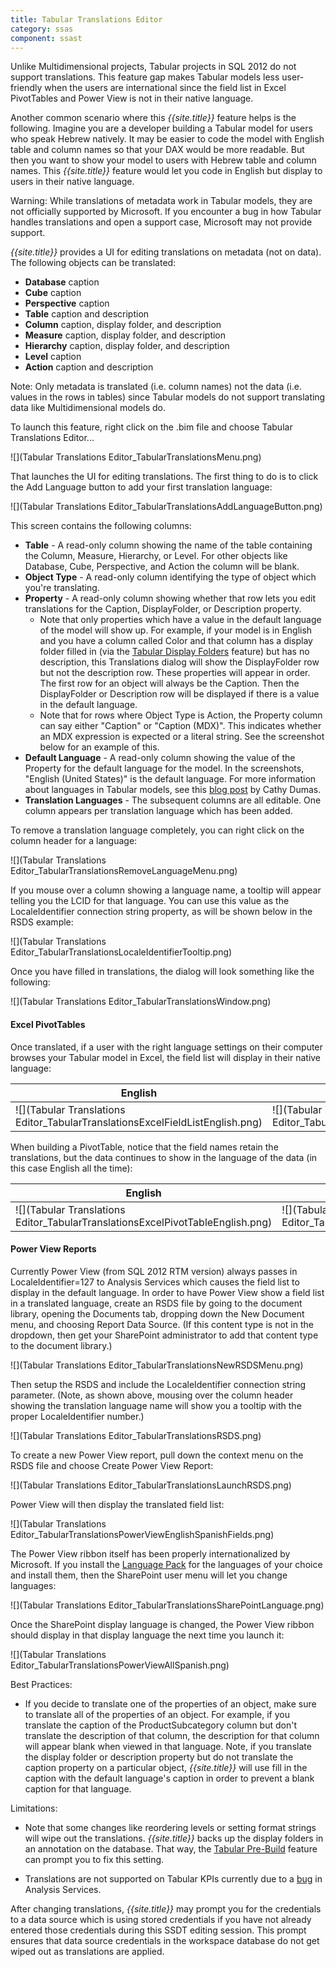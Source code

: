 ```yaml
---
title: Tabular Translations Editor
category: ssas
component: ssast
---
```


Unlike Multidimensional projects, Tabular projects in SQL 2012 do not support translations. This feature gap makes Tabular models less user-friendly when the users are international since the field list in Excel PivotTables and Power View is not in their native language.

Another common scenario where this *{{site.title}}* feature helps is the following. Imagine you are a developer building a Tabular model for users who speak Hebrew natively. It may be easier to code the model with English table and column names so that your DAX would be more readable. But then you want to show your model to users with Hebrew table and column names. This *{{site.title}}* feature would let you code in English but display to users in their native language.

Warning: While translations of metadata work in Tabular models, they are not officially supported by Microsoft. If you encounter a bug in how Tabular handles translations and open a support case, Microsoft may not provide support.

*{{site.title}}* provides a UI for editing translations on metadata (not on data). The following objects can be translated:

* **Database** caption
* **Cube** caption
* **Perspective** caption
* **Table** caption and description
* **Column** caption, display folder, and description
* **Measure** caption, display folder, and description
* **Hierarchy** caption, display folder, and description
* **Level** caption
* **Action** caption and description

Note: Only metadata is translated (i.e. column names) not the data (i.e. values in the rows in tables) since Tabular models do not support translating data like Multidimensional models do.

To launch this feature, right click on the .bim file and choose Tabular Translations Editor...

![](Tabular Translations Editor_TabularTranslationsMenu.png)

That launches the UI for editing translations. The first thing to do is to click the Add Language button to add your first translation language:

![](Tabular Translations Editor_TabularTranslationsAddLanguageButton.png)

This screen contains the following columns:

* **Table** - A read-only column showing the name of the table containing the Column, Measure, Hierarchy, or Level. For other objects like Database, Cube, Perspective, and Action the column will be blank.
* **Object Type** - A read-only column identifying the type of object which you're translating.
* **Property** - A read-only column showing whether that row lets you edit translations for the Caption, DisplayFolder, or Description property.
	* Note that only properties which have a value in the default language of the model will show up. For example, if your model is in English and you have a column called Color and that column has a display folder filled in (via the [Tabular Display Folders](../TabularDisplayFolders) feature) but has no description, this Translations dialog will show the DisplayFolder row but not the description row. These properties will appear in order. The first row for an object will always be the Caption. Then the DisplayFolder or Description row will be displayed if there is a value in the default language.
	* Note that for rows where Object Type is Action, the Property column can say either "Caption" or "Caption (MDX)". This indicates whether an MDX expression is expected or a literal string. See the screenshot below for an example of this.
* **Default Language** - A read-only column showing the value of the Property for the default language for the model. In the screenshots, "English (United States)" is the default language. For more information about languages in Tabular models, see this [blog post](http://blogs.msdn.com/b/cathyk/archive/2011/10/21/collation-and-language-settings-in-tabular-models.aspx) by Cathy Dumas.
* **Translation Languages** - The subsequent columns are all editable. One column appears per translation language which has been added.

To remove a translation language completely, you can right click on the column header for a language:

![](Tabular Translations Editor_TabularTranslationsRemoveLanguageMenu.png)

If you mouse over a column showing a language name, a tooltip will appear telling you the LCID for that language. You can use this value as the LocaleIdentifier connection string property, as will be shown below in the RSDS example:

![](Tabular Translations Editor_TabularTranslationsLocaleIdentifierTooltip.png)

Once you have filled in translations, the dialog will look something like the following:

![](Tabular Translations Editor_TabularTranslationsWindow.png)


#### Excel PivotTables

Once translated, if a user with the right language settings on their computer browses your Tabular model in Excel, the field list will display in their native language:

| English | Spanish |
| ------- | ------- |
| ![](Tabular Translations Editor_TabularTranslationsExcelFieldListEnglish.png) | ![](Tabular Translations Editor_TabularTranslationsExcelFieldListSpanish.png) |

When building a PivotTable, notice that the field names retain the translations, but the data continues to show in the language of the data (in this case English all the time):

| English | Spanish |
| ------- | ------- |
| ![](Tabular Translations Editor_TabularTranslationsExcelPivotTableEnglish.png) | ![](Tabular Translations Editor_TabularTranslationsExcelPivotTableSpanish.png) |


#### Power View Reports

Currently Power View (from SQL 2012 RTM version) always passes in LocaleIdentifier=127 to Analysis Services which causes the field list to display in the default language. In order to have Power View show a field list in a translated language, create an RSDS file by going to the document library, opening the Documents tab, dropping down the New Document menu, and choosing Report Data Source. (If this content type is not in the dropdown, then get your SharePoint administrator to add that content type to the document library.)

![](Tabular Translations Editor_TabularTranslationsNewRSDSMenu.png)

Then setup the RSDS and include the LocaleIdentifier connection string parameter. (Note, as shown above, mousing over the column header showing the translation language name will show you a tooltip with the proper LocaleIdentifier number.)

![](Tabular Translations Editor_TabularTranslationsRSDS.png)

To create a new Power View report, pull down the context menu on the RSDS file and choose Create Power View Report:

![](Tabular Translations Editor_TabularTranslationsLaunchRSDS.png)

Power View will then display the translated field list:

![](Tabular Translations Editor_TabularTranslationsPowerViewEnglishSpanishFields.png)

The Power View ribbon itself has been properly internationalized by Microsoft. If you install the [Language Pack](http://technet.microsoft.com/en-us/library/cc262108.aspx) for the languages of your choice and install them, then the SharePoint user menu will let you change languages:

![](Tabular Translations Editor_TabularTranslationsSharePointLanguage.png)

Once the SharePoint display language is changed, the Power View ribbon should display in that display language the next time you launch it:

![](Tabular Translations Editor_TabularTranslationsPowerViewAllSpanish.png)



Best Practices:

* If you decide to translate one of the properties of an object, make sure to translate all of the properties of an object. For example, if you translate the caption of the ProductSubcategory column but don't translate the description of that column, the description for that column will appear blank when viewed in that language. Note, if you translate the display folder or description property but do not translate the caption property on a particular object, *{{site.title}}* will use fill in the caption with the default language's caption in order to prevent a blank caption for that language.


Limitations:

* Note that some changes like reordering levels or setting format strings will wipe out the translations. *{{site.title}}* backs up the display folders in an annotation on the database. That way, the [Tabular Pre-Build](../TabularPre-Build) feature can prompt you to fix this setting.

* Translations are not supported on Tabular KPIs currently due to a [bug](https://connect.microsoft.com/SQLServer/feedback/details/706895/translations-dont-work-for-kpis-created-in-mdx-script) in Analysis Services.


After changing translations, *{{site.title}}* may prompt you for the credentials to a data source which is using stored credentials if you have not already entered those credentials during this SSDT editing session. This prompt ensures that data source credentials in the workspace database do not get wiped out as translations are applied.

